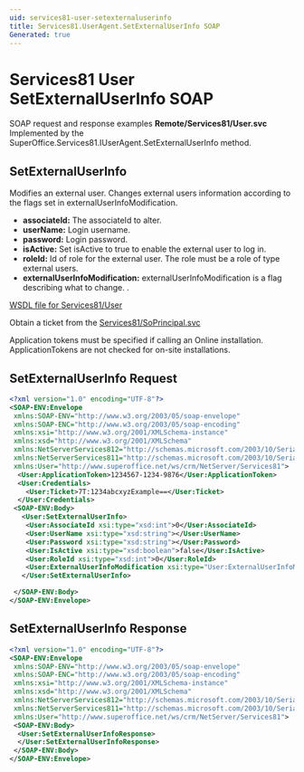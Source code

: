 ```yaml
---
uid: services81-user-setexternaluserinfo
title: Services81.UserAgent.SetExternalUserInfo SOAP
Generated: true
---
```


# Services81 User SetExternalUserInfo SOAP

SOAP request and response examples **Remote/Services81/User.svc**
Implemented by the <see cref="M:SuperOffice.Services81.IUserAgent.SetExternalUserInfo">SuperOffice.Services81.IUserAgent.SetExternalUserInfo</see> method.

## SetExternalUserInfo

Modifies an external user. Changes external users information according to the flags set in  externalUserInfoModification.

* **associateId:** The associateId to alter.
* **userName:** Login username.
* **password:** Login password.
* **isActive:** Set isActive to true to enable the external user to log in.
* **roleId:** Id of role for the external user. The role must be a role of type external users.
* **externalUserInfoModification:** externalUserInfoModification is a flag describing what to change. <see cref="T:SuperOffice.CRM.Services.Util.ExternalUserInfoModification" />.



[WSDL file for Services81/User](../Services81-User.md)

Obtain a ticket from the [Services81/SoPrincipal.svc](../SoPrincipal/SoPrincipal.md)

Application tokens must be specified if calling an Online installation. ApplicationTokens are not checked for on-site installations.

## SetExternalUserInfo Request

```xml
<?xml version="1.0" encoding="UTF-8"?>
<SOAP-ENV:Envelope
 xmlns:SOAP-ENV="http://www.w3.org/2003/05/soap-envelope"
 xmlns:SOAP-ENC="http://www.w3.org/2003/05/soap-encoding"
 xmlns:xsi="http://www.w3.org/2001/XMLSchema-instance"
 xmlns:xsd="http://www.w3.org/2001/XMLSchema"
 xmlns:NetServerServices812="http://schemas.microsoft.com/2003/10/Serialization/Arrays"
 xmlns:NetServerServices811="http://schemas.microsoft.com/2003/10/Serialization/"
 xmlns:User="http://www.superoffice.net/ws/crm/NetServer/Services81">
  <User:ApplicationToken>1234567-1234-9876</User:ApplicationToken>
  <User:Credentials>
    <User:Ticket>7T:1234abcxyzExample==</User:Ticket>
  </User:Credentials>
 <SOAP-ENV:Body>
   <User:SetExternalUserInfo>
    <User:AssociateId xsi:type="xsd:int">0</User:AssociateId>
    <User:UserName xsi:type="xsd:string"></User:UserName>
    <User:Password xsi:type="xsd:string"></User:Password>
    <User:IsActive xsi:type="xsd:boolean">false</User:IsActive>
    <User:RoleId xsi:type="xsd:int">0</User:RoleId>
    <User:ExternalUserInfoModification xsi:type="User:ExternalUserInfoModification">UserName</User:ExternalUserInfoModification>
   </User:SetExternalUserInfo>

 </SOAP-ENV:Body>
</SOAP-ENV:Envelope>

```


## SetExternalUserInfo Response

```xml
<?xml version="1.0" encoding="UTF-8"?>
<SOAP-ENV:Envelope
 xmlns:SOAP-ENV="http://www.w3.org/2003/05/soap-envelope"
 xmlns:SOAP-ENC="http://www.w3.org/2003/05/soap-encoding"
 xmlns:xsi="http://www.w3.org/2001/XMLSchema-instance"
 xmlns:xsd="http://www.w3.org/2001/XMLSchema"
 xmlns:NetServerServices812="http://schemas.microsoft.com/2003/10/Serialization/Arrays"
 xmlns:NetServerServices811="http://schemas.microsoft.com/2003/10/Serialization/"
 xmlns:User="http://www.superoffice.net/ws/crm/NetServer/Services81">
 <SOAP-ENV:Body>
  <User:SetExternalUserInfoResponse>
  </User:SetExternalUserInfoResponse>
 </SOAP-ENV:Body>
</SOAP-ENV:Envelope>

```

